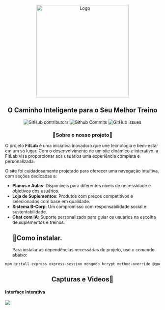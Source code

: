<p align="center">
  <img width="300px" src="https://i.ibb.co/4NDwtFb/logo.png" align="center" alt="Logo" />
</p>
<h2 align="center">O Caminho Inteligente para o Seu Melhor Treino</h2>
<p align="center">
  <img src="https://img.shields.io/github/contributors/TASS154/Future-Fest?color=%2345fc03" alt="GitHub contributors" />
  <img src="https://img.shields.io/github/commit-activity/t/TASS154/Future-Fest?color=%23fc9403" alt="Github Commits" />
  <img src="https://img.shields.io/github/issues/TASS154/Future-Fest?color=03d3fc" alt="GitHub issues" />
</p>
<h3 align="center">🚀Sobre o nosso projeto🚀</h3>
O projeto <b>FitLab</b> é uma iniciativa inovadora que une tecnologia e bem-estar em um só lugar. Com o desenvolvimento de um site dinâmico e interativo, a FitLab visa proporcionar aos usuários uma experiência completa e personalizada.

O site foi cuidadosamente projetado para oferecer uma navegação intuitiva, com seções dedicadas a:

- **Planos e Aulas**: Disponíveis para diferentes níveis de necessidade e objetivos dos usuários.
- **Loja de Suplementos**: Produtos com preços competitivos e selecionados com base em qualidade.
- **Sistema B-Corp**: Um compromisso com responsabilidade social e sustentabilidade.
- **Chat com IA**: Suporte personalizado para guiar os usuários na escolha de suplementos e treinos.
  <h2>🤔Como instalar.</h2>
  Para instalar as dependências necessárias do projeto, use o comando abaixo:

```bash
npm install express express-session mongodb bcrypt method-override @google/generative-ai
```
<h2 align="center">Capturas e Videos📸</h2>
<h4>Interface Interativa</h4>
<img src="https://i.imgur.com/rmenwdi.gif">
